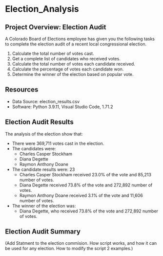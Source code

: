 # Election_Analysis


## Project Overview: Election Audit
A Colorado Board of Elections employee has given you the following tasks to complete the election audit of a recent local congressional election.

1. Calculate the total number of votes cast.
2. Get a complete list of candidates who received votes.
3. Calculate the total number of votes each candidate received. 
4. Calculate the percentage of votes each candidate won.
5. Determine the winner of the election based on popular vote.

## Resources
- Data Source: election_results.csv
- Software: Python 3.9.11, Visual Studio Code, 1.71.2

## Election Audit Results
The analysis of the election show that:
- There were 369,711 votes cast in the election.
- The candidates were:
  - Charles Casper Stockham
  - Diana Degette
  - Raymon Anthony Doane
- The candidate results were: 23
  - Charles Casper Stockham received 23.0% of the vote and 85,213 number of votes.
  - Diana Degette received 73.8% of the vote and 272,892 number of votes.
  - Raymon Anthony Doane received 3.1% of the vote and 11,606 number of votes.
- The winner of the election was:
  - Diana Degette, who received 73.8% of the vote and 272,892 number of votes.

## Election Audit Summary

(Add Statment to the election commision. How script works, and how it can be used for any election. How to modify the script 2 examples.)
